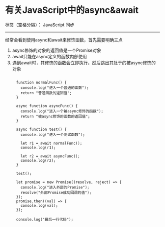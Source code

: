 ﻿# 有关JavaScript中的async&await

标签（空格分隔）： JavaScript 同步

---

经常会看到使用async和await来修饰函数，首先需要明确三点

 1. async修饰的对象的返回值是一个Promise对象
 2. await只能在async定义的函数内部使用
 3. 遇到await时，其修饰的函数会立即执行，然后跳出其处于的被async修饰的对象


 ```
 
      function normalFunc() {
        console.log("进入一个普通的函数");
        return "普通函数的返回值";
      }

      async function asyncFunc() {
        console.log("进入一个被async修饰的函数");
        return "被async修饰的函数的返回值";
      }

      async function test() {
        console.log("进入一个测试函数");

        let r1 = await normalFunc();
        console.log(r1);

        let r2 = await asyncFunc();
        console.log(r2);
      }

      test();

      let promise = new Promise((resolve, reject) => {
        console.log("进入外部的Promise");
        resolve("外部Promise成功回调的值");
      });
      promise.then((val) => {
        console.log(val);
      });

      console.log("最后一行代码");
 ```
